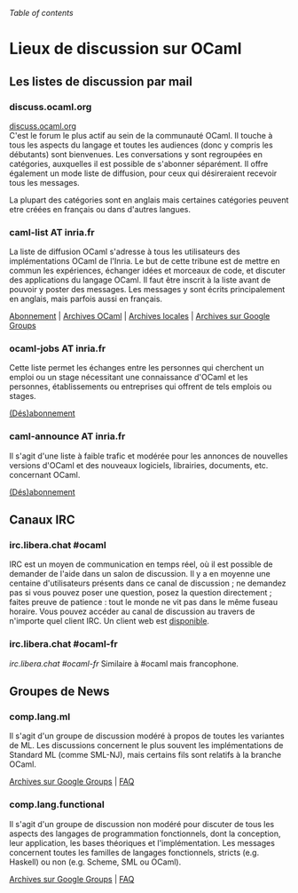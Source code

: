 <!-- ((! set title Lieux de discussion sur OCaml !)) ((! set community !)) -->

*Table of contents*

# Lieux de discussion sur OCaml

## Les listes de discussion par mail

### discuss.ocaml.org
[discuss.ocaml.org](https://discuss.ocaml.org/)  
C'est le forum le plus actif au sein de la communauté OCaml.
Il touche à tous les aspects du langage et toutes les audiences
(donc y compris les débutants) sont
bienvenues. Les conversations y sont regroupées en catégories,
auxquelles il est possible de s'abonner séparément.
Il offre également un mode liste de diffusion, pour ceux qui désireraient
recevoir tous les messages.

La plupart des catégories sont en anglais mais certaines catégories
peuvent etre créées en français ou dans d'autres langues.

### caml-list AT inria.fr

La liste de diffusion OCaml s'adresse à tous les utilisateurs des
implémentations OCaml de l'Inria. Le but de cette tribune est de mettre
en commun les expériences, échanger idées et morceaux de code, et
discuter des applications du langage OCaml. Il faut être inscrit à la
liste avant de pouvoir y poster des messages. Les messages y sont écrits
principalement en anglais, mais parfois aussi en français.

[Abonnement](https://sympa.inria.fr/sympa/subscribe/caml-list) |
[Archives OCaml](https://inbox.ocaml.org/caml-list) |
[Archives locales](https://sympa.inria.fr/sympa/arc/caml-list) |
[Archives sur Google
Groups](http://groups.google.com/groups?group=fa.caml)

### ocaml-jobs AT inria.fr

Cette liste permet les échanges entre les personnes qui cherchent un
emploi ou un stage nécessitant une connaissance d'OCaml et les
personnes, établissements ou entreprises qui offrent de tels emplois ou
stages.

[(Dés)abonnement](https://sympa.inria.fr/sympa/info/ocaml-jobs)

### caml-announce AT inria.fr

Il s'agit d'une liste à faible trafic et modérée pour les annonces de
nouvelles versions d'OCaml et des nouveaux logiciels, librairies,
documents, etc. concernant OCaml.

[(Dés)abonnement](https://sympa.inria.fr/sympa/subscribe/caml-announce)

##  Canaux IRC 

### irc.libera.chat #ocaml

IRC est un moyen de communication en temps réel, où il est possible de
demander de l'aide dans un salon de discussion. Il y a en moyenne une
centaine d'utilisateurs présents dans ce canal de discussion ; ne
demandez pas si vous pouvez poser une question, posez la question
directement ; faites preuve de patience : tout le monde ne vit pas dans
le même fuseau horaire. Vous pouvez accéder au canal de discussion au
travers de n'importe quel client IRC.
Un client web est [disponible](https://web.libera.chat/#ocaml).

### irc.libera.chat #ocaml-fr
*irc.libera.chat #ocaml-fr*
Similaire à #ocaml mais francophone.

##  Groupes de News

### comp.lang.ml

Il s'agit d'un groupe de discussion modéré à propos de toutes les
variantes de ML. Les discussions concernent le plus souvent les
implémentations de Standard ML (comme SML-NJ), mais certains fils sont
relatifs à la branche OCaml.

[Archives sur Google
Groups](http://groups.google.com/groups?group=comp.lang.ml) |
[FAQ](http://www.faqs.org/faqs/meta-lang-faq/)

### comp.lang.functional
Il s'agit d'un groupe de discussion non modéré pour discuter de tous les
aspects des langages de programmation fonctionnels, dont la conception,
leur application, les bases théoriques et l'implémentation. Les messages
concernent toutes les familles de langages fonctionnels, stricts (e.g.
Haskell) ou non (e.g. Scheme, SML ou OCaml).

[Archives sur Google
Groups](http://groups.google.com/groups?group=comp.lang.functional) |
[FAQ](http://www.cs.nott.ac.uk/~gmh/faq.html)



